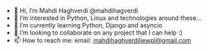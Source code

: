 - 👋 Hi, I’m Mahdi Haghverdi @mahdihagverdi
- 👀 I’m interested in Python, Linux and technologies around these...
- 🌱 I’m currently learning Python, Django and asyncio
- 💞️ I’m looking to collaborate on any project that I can help :)
- 📫 How to reach me: email: mahdihaghverdiliewpl@gmail.com 


<!---
LIEWPL/LIEWPL is a ✨ special ✨ repository because its `README.md` (this file) appears on your GitHub profile.
You can click the Preview link to take a look at your changes.
--->
